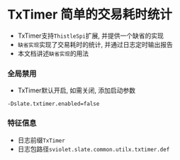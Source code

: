 # TxTimer 简单的交易耗时统计

* TxTimer支持`ThistleSpi`扩展, 并提供一个缺省的实现
* `缺省实现`实现了交易耗时的统计, 并通过日志定时输出报告
* 本文档讲述`缺省实现`的用法

### 全局禁用

* TxTimer默认开启, 如需关闭, 添加启动参数

```text
-Dslate.txtimer.enabled=false
```

### 特征信息

* 日志前缀`TxTimer`
* 日志包路径`sviolet.slate.common.utilx.txtimer.def`


